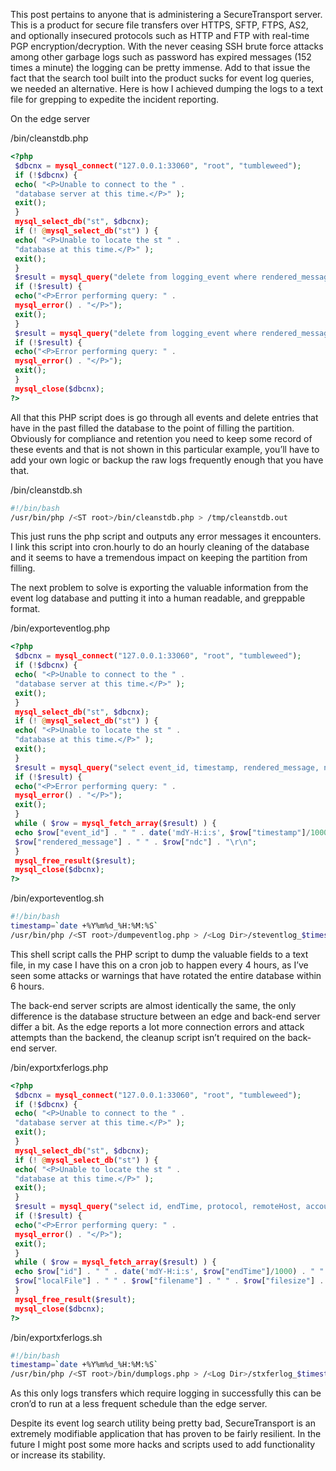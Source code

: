 This post pertains to anyone that is administering a SecureTransport server.  This is a product for secure file transfers over HTTPS, SFTP, FTPS, AS2, and optionally insecured protocols such as HTTP and FTP with real-time PGP encryption/decryption.  With the never ceasing SSH brute force attacks among other garbage logs such as password has expired messages (152 times a minute) the logging can be pretty immense.  Add to that issue the fact that the search tool built into the product sucks for event log queries, we needed an alternative.  Here is how I achieved dumping the logs to a text file for grepping to expedite the incident reporting.

On the edge server

<ST root folder>/bin/cleanstdb.php
```php
<?php
 $dbcnx = mysql_connect("127.0.0.1:33060", "root", "tumbleweed");
 if (!$dbcnx) {
 echo( "<P>Unable to connect to the " .
 "database server at this time.</P>" );
 exit();
 }
 mysql_select_db("st", $dbcnx);
 if (! @mysql_select_db("st") ) {
 echo( "<P>Unable to locate the st " .
 "database at this time.</P>" );
 exit();
 }
 $result = mysql_query("delete from logging_event where rendered_message LIKE 'SSH: Sent SSH_MSG_USERAUTH_INFO_REQUEST%';");
 if (!$result) {
 echo("<P>Error performing query: " .
 mysql_error() . "</P>");
 exit();
 }
 $result = mysql_query("delete from logging_event where rendered_message LIKE 'FTP session starting from <NAT address>';");
 if (!$result) {
 echo("<P>Error performing query: " .
 mysql_error() . "</P>");
 exit();
 }
 mysql_close($dbcnx);
?>
```

All that this PHP script does is go through all events and delete entries that have in the past filled the database to the point of filling the partition.  Obviously for compliance and retention you need to keep some record of these events and that is not shown in this particular example, you’ll have to add your own logic or backup the raw logs frequently enough that you have that.

<ST root folder>/bin/cleanstdb.sh
```bash
#!/bin/bash
/usr/bin/php /<ST root>/bin/cleanstdb.php > /tmp/cleanstdb.out
```

This just runs the php script and outputs any error messages it encounters.  I link this script into cron.hourly to do an hourly cleaning of the database and it seems to have a tremendous impact on keeping the partition from filling.

The next problem to solve is exporting the valuable information from the event log database and putting it into a human readable, and greppable format.

<ST root folder>/bin/exporteventlog.php
```php
<?php
 $dbcnx = mysql_connect("127.0.0.1:33060", "root", "tumbleweed");
 if (!$dbcnx) {
 echo( "<P>Unable to connect to the " .
 "database server at this time.</P>" );
 exit();
 }
 mysql_select_db("st", $dbcnx);
 if (! @mysql_select_db("st") ) {
 echo( "<P>Unable to locate the st " .
 "database at this time.</P>" );
 exit();
 }
 $result = mysql_query("select event_id, timestamp, rendered_message, ndc from logging_event where rendered_message NOT LIKE 'SSH: Sent SSH_MSG_USERAUTH_INFO_REQUEST%' order by timestamp;");
 if (!$result) {
 echo("<P>Error performing query: " .
 mysql_error() . "</P>");
 exit();
 }
 while ( $row = mysql_fetch_array($result) ) {
 echo $row["event_id"] . " " . date('mdY-H:i:s', $row["timestamp"]/1000) . " " .
 $row["rendered_message"] . " " . $row["ndc"] . "\r\n";
 }
 mysql_free_result($result);
 mysql_close($dbcnx);
?>
```
<ST root folder>/bin/exporteventlog.sh
```bash
#!/bin/bash
timestamp=`date +%Y%m%d_%H:%M:%S`
/usr/bin/php /<ST root>/dumpeventlog.php > /<Log Dir>/steventlog_$timestamp.log
```
This shell script calls the PHP script to dump the valuable fields to a text file, in my case I have this on a cron job to happen every 4 hours, as I’ve seen some attacks or warnings that have rotated the entire database within 6 hours.

The back-end server scripts are almost identically the same, the only difference is the database structure between an edge and back-end server differ a bit.  As the edge reports a lot more connection errors and attack attempts than the backend, the cleanup script isn’t required on the back-end server.

<ST root>/bin/exportxferlogs.php
```php
<?php
 $dbcnx = mysql_connect("127.0.0.1:33060", "root", "tumbleweed");
 if (!$dbcnx) {
 echo( "<P>Unable to connect to the " .
 "database server at this time.</P>" );
 exit();
 }
 mysql_select_db("st", $dbcnx);
 if (! @mysql_select_db("st") ) {
 echo( "<P>Unable to locate the st " .
 "database at this time.</P>" );
 exit();
 }
 $result = mysql_query("select id, endTime, protocol, remoteHost, accountName, localFile, filename, filesize, status from TransferStatus order by startTime");
 if (!$result) {
 echo("<P>Error performing query: " .
 mysql_error() . "</P>");
 exit();
 }
 while ( $row = mysql_fetch_array($result) ) {
 echo $row["id"] . " " . date('mdY-H:i:s', $row["endTime"]/1000) . " " . $row["protocol"] . " " . $row["remoteHost"] . " " . $row["accountName"] . " " .
 $row["localFile"] . " " . $row["filename"] . " " . $row["filesize"] . " " . $row["status"] . "\r\n";
 }
 mysql_free_result($result);
 mysql_close($dbcnx);
?>
```
<ST root>/bin/exportxferlogs.sh
```bash
#!/bin/bash
timestamp=`date +%Y%m%d_%H:%M:%S`
/usr/bin/php /<ST root>/bin/dumplogs.php > /<Log Dir>/stxferlog_$timestamp.log
```
As this only logs transfers which require logging in successfully this can be cron’d to run at a less frequent schedule than the edge server.

Despite its event log search utility being pretty bad, SecureTransport is an extremely modifiable application that has proven to be fairly resilient.  In the future I might post some more hacks and scripts used to add functionality or increase its stability.

